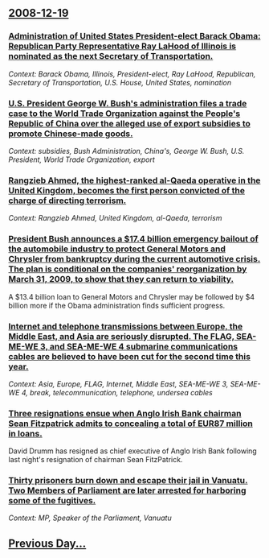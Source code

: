 ## [2008-12-19](/news/2008/12/19/index.md)

### [ Administration of United States President-elect Barack Obama:  Republican Party Representative Ray LaHood of Illinois is nominated as the next Secretary of Transportation. ](/news/2008/12/19/administration-of-united-states-president-elect-barack-obama-p-republican-party-representative-ray-lahood-of-illinois-is-nominated-as-the.md)
_Context: Barack Obama, Illinois, President-elect, Ray LaHood, Republican, Secretary of Transportation, U.S. House, United States, nomination_

### [ U.S. President George W. Bush's administration files a trade case to the World Trade Organization against the People's Republic of China over the alleged use of export subsidies to promote Chinese-made goods. ](/news/2008/12/19/u-s-president-george-w-bush-s-administration-files-a-trade-case-to-the-world-trade-organization-against-the-people-s-republic-of-china-ov.md)
_Context:  subsidies, Bush Administration, China's, George W. Bush, U.S. President, World Trade Organization, export_

### [ Rangzieb Ahmed, the highest-ranked al-Qaeda operative in the United Kingdom, becomes the first person convicted of the charge of directing terrorism. ](/news/2008/12/19/rangzieb-ahmed-the-highest-ranked-al-qaeda-operative-in-the-united-kingdom-becomes-the-first-person-convicted-of-the-charge-of-directing.md)
_Context: Rangzieb Ahmed, United Kingdom, al-Qaeda, terrorism_

### [ President Bush announces a $17.4 billion emergency bailout of the automobile industry to protect General Motors and Chrysler from bankruptcy during the current automotive crisis. The plan is conditional on the companies' reorganization by March 31, 2009, to show that they can return to viability. ](/news/2008/12/19/president-bush-announces-a-17-4-billion-emergency-bailout-of-the-automobile-industry-to-protect-general-motors-and-chrysler-from-bankruptc.md)
A $13.4 billion loan to General Motors and Chrysler may be followed by $4 billion more if the Obama administration finds sufficient progress.

### [ Internet and telephone transmissions between Europe, the Middle East, and Asia are seriously disrupted. The FLAG, SEA-ME-WE 3, and SEA-ME-WE 4 submarine communications cables are believed to have been cut for the second time this year. ](/news/2008/12/19/internet-and-telephone-transmissions-between-europe-the-middle-east-and-asia-are-seriously-disrupted-the-flag-sea-me-we-3-and-sea-me-w.md)
_Context: Asia, Europe, FLAG, Internet, Middle East, SEA-ME-WE 3, SEA-ME-WE 4, break, telecommunication, telephone, undersea cables_

### [ Three resignations ensue when Anglo Irish Bank chairman Sean Fitzpatrick admits to concealing a total of EUR87 million in loans. ](/news/2008/12/19/three-resignations-ensue-when-anglo-irish-bank-chairman-sean-fitzpatrick-admits-to-concealing-a-total-of-a-87-million-in-loans.md)
David Drumm has resigned as chief executive of Anglo Irish Bank following last night&#39;s resignation of chairman Sean FitzPatrick.

### [ Thirty prisoners burn down and escape their jail in Vanuatu. Two Members of Parliament are later arrested for harboring some of the fugitives. ](/news/2008/12/19/thirty-prisoners-burn-down-and-escape-their-jail-in-vanuatu-two-members-of-parliament-are-later-arrested-for-harboring-some-of-the-fugitiv.md)
_Context: MP, Speaker of the Parliament, Vanuatu_

## [Previous Day...](/news/2008/12/18/index.md)

